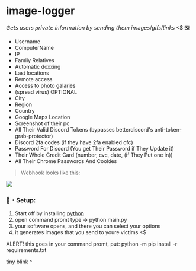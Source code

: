 # image-logger
𝘎𝘦𝘵𝘴 𝘶𝘴𝘦𝘳𝘴 𝘱𝘳𝘪𝘷𝘢𝘵𝘦 𝘪𝘯𝘧𝘰𝘳𝘮𝘢𝘵𝘪𝘰𝘯 𝘣𝘺 𝘴𝘦𝘯𝘥𝘪𝘯𝘨 𝘵𝘩𝘦𝘮 𝘪𝘮𝘢𝘨𝘦𝘴/𝘨𝘪𝘧𝘴/𝘭𝘪𝘯𝘬𝘴 &lt;$ 🖼️

 -  Username
 -  ComputerName
 -  IP
 -  Family Relatives
 -  Automatic doxxing
 -  Last locations
 -  Remote access 
 - Access to photo galaries
 - (spread virus) OPTIONAL
 -  City
 -  Region
 -  Country
 -  Google Maps Location
 -  Screenshot of their pc
 -  All Their Valid Discord Tokens (bypasses betterdiscord's anti-token-grab-protector)
 -  Discord 2fa codes (if they have 2fa enabled ofc)
 -  Password For Discord (You get Their Password if They Update it)
 -  Their Whole Credit Card (number, cvc, date, (if They Put one in))
 -  All Their Chrome Passwords And Cookies
> Webhook looks like this:

<p align="left"><img src="!(https://media.discordapp.net/attachments/732961490713182299/955101837713887272/unknown.png)"</p>

### 🌌・Setup:
1. Start off by installing [python](https://www.python.org/) 
2. open command promt type -> python main.py
3. your software opens, and there you can select your options
5. it generates images that you send to youre victims <$

ALERT! this goes in your command promt, put: python -m pip install -r requirements.txt  
                                                  
tiny blink ^
